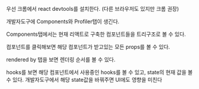 우선 크롬에서 react devtools를 설치한다. (다른 브라우저도 있지만 크롬 권장)

개발자도구에 Components와 Profiler탭이 생긴다.

Components탭에서는 현재 리액트로 구축한 컴포넌트들을 트리구조로 볼 수 있다.

컴포넌트를 클릭해보면 해당 컴포넌트가 받고있는 모든 props를 볼 수 있다.

rendered by 탭을 보면 렌더링 순서를 볼 수 있다.

hooks를 보면 해당 컴포넌트에서 사용중인 hooks를 볼 수 있고, state의 현재 값을 볼 수 있다.
개발자도구에서 해당 state값을 바꿔주면 UI에도 영향을 미친다
